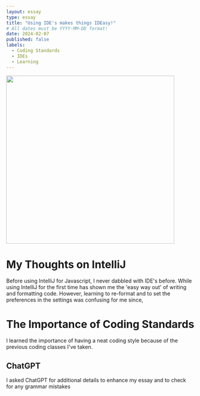 ```yaml
---
layout: essay
type: essay
title: "Using IDE's makes things IDEasy!"
# All dates must be YYYY-MM-DD format!
date: 2024-02-07
published: false
labels:
  - Coding Standards
  - IDEs
  - Learning
---
```


<p>
<img width="450px" class="image-fluid" src="https://coderanch.com/t/456377/a/401/javascript-java.jpg">
</p>


<h1>
My Thoughts on IntelliJ
</h1>
  <p>
    Before using IntelliJ for Javascript, I never dabbled with IDE's before. While using IntelliJ for the first time has shown me the 'easy way out' of writing and formatting code. However, learning to re-format and to set the preferences in the settings was confusing for me since,
  </p>

<h1>
The Importance of Coding Standards
</h1>
  <p>
    I learned the importance of having a neat coding style because of the previous coding classes I've taken.
  </p>

<h2>
ChatGPT
</h2>
I asked ChatGPT for additional details to enhance my essay and to check for any grammar mistakes
